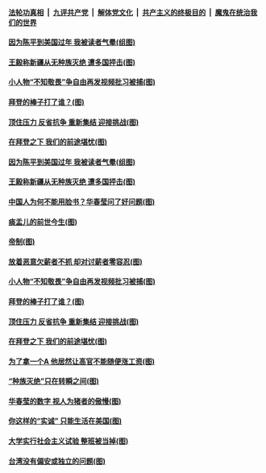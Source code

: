 

####  [法轮功真相](../../../../basic/blob/master/README.md?t=02232231) &nbsp;|&nbsp; [九评共产党](../../../../9ping.md/blob/master/README.md?t=02232231) &nbsp;|&nbsp; [解体党文化](../../../../jtdwh.md/blob/master/README.md?t=02232231)  &nbsp;|&nbsp; [共产主义的终极目的](../../../../gczydzjmd.md/blob/master/README.md?t=02232231) &nbsp;|&nbsp; [魔鬼在统治我们的世界](../../../../mgztzwmdsj.md/blob/master/README.md?t=02232231) 

#### [因为陈平到美国过年 我被读者气晕(组图)](../pages/p4/963425.md?t=02232231) 

#### [王毅称新疆从无种族灭绝 遭多国抨击(图)](../pages/p4/963422.md?t=02232231) 

#### [小人物“不知敬畏”争自由再发视频批习被捕(图)](../pages/p4/963319.md?t=02232231) 

#### [拜登的棒子打了谁？(图)](../pages/p4/963321.md?t=02232231) 

#### [顶住压力 反省抗争 重新集结 迎接挑战(图)](../pages/p4/963313.md?t=02232231) 

#### [在拜登之下 我们的前途堪忧(图)](../pages/p4/963304.md?t=02232231) 



#### [因为陈平到美国过年 我被读者气晕(组图)](../pages/p4/963425.md?t=02232231) 

#### [王毅称新疆从无种族灭绝 遭多国抨击(图)](../pages/p4/963422.md?t=02232231) 

#### [中国人为何不能用脸书？华春莹问了好问题(图)](../pages/p4/963420.md?t=02232231) 

#### [痰盂儿的前世今生(图)](../pages/p4/963409.md?t=02232231) 

#### [帝制(图)](../pages/p4/963408.md?t=02232231) 

#### [放着恶意欠薪者不抓 却对讨薪者零容忍(图)](../pages/p4/963417.md?t=02232231) 


#### [小人物“不知敬畏”争自由再发视频批习被捕(图)](../pages/p4/963319.md?t=02232231) 

#### [拜登的棒子打了谁？(图)](../pages/p4/963321.md?t=02232231) 

#### [顶住压力 反省抗争 重新集结 迎接挑战(图)](../pages/p4/963313.md?t=02232231) 

#### [在拜登之下 我们的前途堪忧(图)](../pages/p4/963304.md?t=02232231) 

#### [为了拿一个A 他居然让高官不能随便涨工资(图)](../pages/p4/963298.md?t=02232231) 

#### [“种族灭绝”只在转瞬之间(图)](../pages/p4/963297.md?t=02232231) 


#### [华春莹的数字 视人为猪者的傲慢(图)](../pages/p4/963251.md?t=02232231) 

#### [你这样的“实诚” 只能生活在美国(图)](../pages/p4/963204.md?t=02232231) 

#### [大学实行社会主义试验 整班被当掉(图)](../pages/p4/963223.md?t=02232231) 

#### [台湾没有偏安或独立的问题(图)](../pages/p4/963176.md?t=02232231) 

